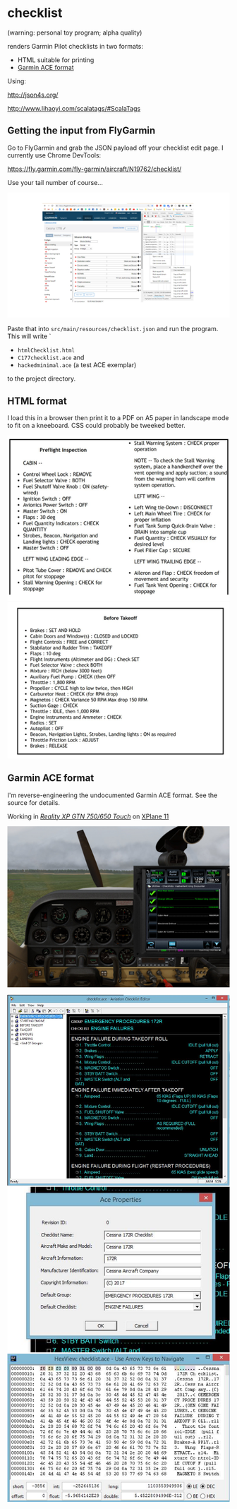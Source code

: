 # checklist

(warning: personal toy program; alpha quality)

renders Garmin Pilot checklists in two formats:

* HTML suitable for printing
* [Garmin ACE format](https://www8.garmin.com/support/download_details.jsp?id=5075)

Using:

http://json4s.org/

http://www.lihaoyi.com/scalatags/#ScalaTags

## Getting the input from FlyGarmin 

Go to FlyGarmin and grab the JSON payload off your checklist edit page. 
I currently use Chrome DevTools:  

https://fly.garmin.com/fly-garmin/aircraft/N19762/checklist/

Use your tail number of course...

![](FlyGarminScreenshot.jpg)

Paste that into `src/main/resources/checklist.json` and run the program.
This will write `
* `htmlChecklist.html`
* `C177checklist.ace` and
* `hackedminimal.ace` (a test ACE exemplar)

to the project directory.


## HTML format

I load this in a browser then print it to a PDF on A5 paper in landscape mode to fit on a kneeboard.
CSS could probably be tweeked better. 

![](HtmlPreflight.jpg)
![](HtmlBeforeTakeoff.jpg)


## Garmin ACE format
I'm reverse-engineering the undocumented Garmin ACE format. See the source for details.

Working in [_Reality XP GTN 750/650 Touch_](http://www.reality-xp.com) on  [XPlane 11](https://www.x-plane.com/)

![](XplaneRealityXP750.jpg)

![](aceScreenshot.jpg)
![](aceProperties.JPG)
![](aceHexdump.JPG)
